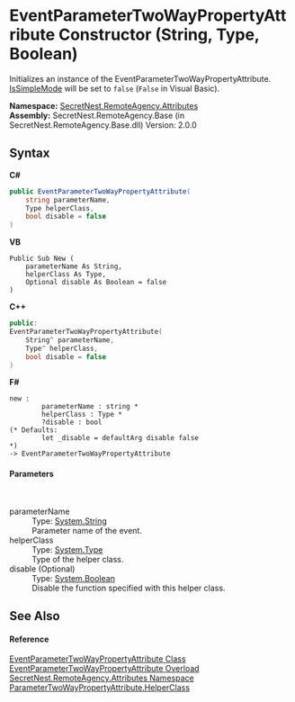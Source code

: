 # EventParameterTwoWayPropertyAttribute Constructor (String, Type, Boolean)
 

Initializes an instance of the EventParameterTwoWayPropertyAttribute. <a href="P_SecretNest_RemoteAgency_Attributes_ParameterTwoWayPropertyAttribute_IsSimpleMode">IsSimpleMode</a> will be set to `false` (`False` in Visual Basic).

**Namespace:**&nbsp;<a href="N_SecretNest_RemoteAgency_Attributes">SecretNest.RemoteAgency.Attributes</a><br />**Assembly:**&nbsp;SecretNest.RemoteAgency.Base (in SecretNest.RemoteAgency.Base.dll) Version: 2.0.0

## Syntax

**C#**<br />
``` C#
public EventParameterTwoWayPropertyAttribute(
	string parameterName,
	Type helperClass,
	bool disable = false
)
```

**VB**<br />
``` VB
Public Sub New ( 
	parameterName As String,
	helperClass As Type,
	Optional disable As Boolean = false
)
```

**C++**<br />
``` C++
public:
EventParameterTwoWayPropertyAttribute(
	String^ parameterName, 
	Type^ helperClass, 
	bool disable = false
)
```

**F#**<br />
``` F#
new : 
        parameterName : string * 
        helperClass : Type * 
        ?disable : bool 
(* Defaults:
        let _disable = defaultArg disable false
*)
-> EventParameterTwoWayPropertyAttribute
```


#### Parameters
&nbsp;<dl><dt>parameterName</dt><dd>Type: <a href="https://docs.microsoft.com/dotnet/api/system.string" target="_blank">System.String</a><br />Parameter name of the event.</dd><dt>helperClass</dt><dd>Type: <a href="https://docs.microsoft.com/dotnet/api/system.type" target="_blank">System.Type</a><br />Type of the helper class.</dd><dt>disable (Optional)</dt><dd>Type: <a href="https://docs.microsoft.com/dotnet/api/system.boolean" target="_blank">System.Boolean</a><br />Disable the function specified with this helper class.</dd></dl>

## See Also


#### Reference
<a href="T_SecretNest_RemoteAgency_Attributes_EventParameterTwoWayPropertyAttribute">EventParameterTwoWayPropertyAttribute Class</a><br /><a href="Overload_SecretNest_RemoteAgency_Attributes_EventParameterTwoWayPropertyAttribute__ctor">EventParameterTwoWayPropertyAttribute Overload</a><br /><a href="N_SecretNest_RemoteAgency_Attributes">SecretNest.RemoteAgency.Attributes Namespace</a><br /><a href="P_SecretNest_RemoteAgency_Attributes_ParameterTwoWayPropertyAttribute_HelperClass">ParameterTwoWayPropertyAttribute.HelperClass</a><br />